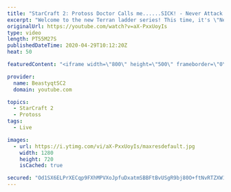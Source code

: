 ```yaml
---
title: "StarCraft 2: Protoss Doctor Calls me......SICK! - Never Attack to Grandmaster"
excerpt: "Welcome to the new Terran ladder series! This time, it's \"Never Attack to Grandmaster!\" In this challenge, I play as Terran on the EU ladder, and in every game I'm not allowed to attack with any units except for using Ghosts. I'm allowed to make any army units for defending, as long as I don't attack"
originalUrl: https://youtube.com/watch?v=aX-PxxUoyIs
type: video
length: PT55M27S
publishedDateTime: 2020-04-29T10:12:20Z
heat: 50

featuredContent: "<iframe width=\"800\" height=\"500\" frameborder=\"0\" src=\"https://www.youtube.com/embed/aX-PxxUoyIs\" allow=\"accelerometer; autoplay; encrypted-media; gyroscope; picture-in-picture\" allowfullscreen></iframe>"

provider:
  name: BeastyqtSC2
  domain: youtube.com

topics:
  - StarCraft 2
  - Protoss
tags:
  - Live

images:
  - url: https://i.ytimg.com/vi/aX-PxxUoyIs/maxresdefault.jpg
    width: 1280
    height: 720
    isCached: true

secured: "Od1SX6ELPrXECqp9FXhMPVXoJpfuDxatmSBBFtBvUSgR9bj80O+ftNvRTZXW1AFwRRLO+fzm6fzUGgb+LeNirXFZhsLFPh3ARfNfFR0Ld3qY1KT6hGN1L33g6j8/zmLYfBx+qNRh05V7TdFqqWXv+d4Je6WpcSbklXv9/sHmLHD3v6P9ivdQCRYcpkVAuI1vm8edPz0GU2yJZ/CKk5qM0RyJAcNuuMXrIYYevhf0747SsspUxA0hgIOpCoQuRE2RBWz1RarxqE4ZbKU8qR6TUZC/8QPA8G0F/j9IbYKd9Ef0M4ImWVCWmISFf07zPBb6m9OTRvH3HVPJ/zJ/G08jnW7zEnXXfU0bmgc3iUKf+mFpzQXfOPXOCxpi8UWNU7Zp5KeAGqcvyfdK2Goc0O2RFWCkbkKEy+pvmAdYTNqQaYo=;mLWyUgEqSZJBPabi1yDTsw=="
---
```


